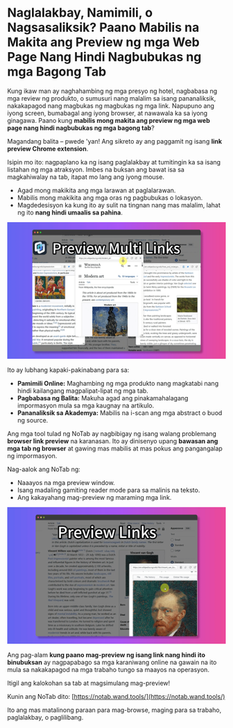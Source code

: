 
# Naglalakbay, Namimili, o Nagsasaliksik? Paano Mabilis na Makita ang Preview ng mga Web Page Nang Hindi Nagbubukas ng mga Bagong Tab

Kung ikaw man ay naghahambing ng mga presyo ng hotel, nagbabasa ng mga review ng produkto, o sumusuri nang malalim sa isang pananaliksik, nakakapagod nang magbukas ng magbukas ng mga link. Napupuno ang iyong screen, bumabagal ang iyong browser, at nawawala ka sa iyong ginagawa. Paano kung **mabilis mong makita ang preview ng mga web page nang hindi nagbubukas ng mga bagong tab**?

Magandang balita – pwede 'yan! Ang sikreto ay ang paggamit ng isang **link preview Chrome extension**.

Isipin mo ito: nagpaplano ka ng isang paglalakbay at tumitingin ka sa isang listahan ng mga atraksyon. Imbes na buksan ang bawat isa sa magkahiwalay na tab, itapat mo lang ang iyong mouse.
*   Agad mong makikita ang mga larawan at paglalarawan.
*   Mabilis mong makikita ang mga oras ng pagbubukas o lokasyon.
*   Magdedesisyon ka kung ito ay sulit na tingnan nang mas malalim, lahat ng ito **nang hindi umaalis sa pahina**.

![Previewing travel links](../images/notab1.png)

Ito ay lubhang kapaki-pakinabang para sa:
*   **Pamimili Online:** Maghambing ng mga produkto nang magkatabi nang hindi kailangang magpalipat-lipat ng mga tab.
*   **Pagbabasa ng Balita:** Makuha agad ang pinakamahalagang impormasyon mula sa mga kaugnay na artikulo.
*   **Pananaliksik sa Akademya:** Mabilis na i-scan ang mga abstract o buod ng source.

Ang mga tool tulad ng NoTab ay nagbibigay ng isang walang problemang **browser link preview** na karanasan. Ito ay dinisenyo upang **bawasan ang mga tab ng browser** at gawing mas mabilis at mas pokus ang pangangalap ng impormasyon.

Nag-aalok ang NoTab ng:
*   Naaayos na mga preview window.
*   Isang madaling gamiting reader mode para sa malinis na teksto.
*   Ang kakayahang mag-preview ng maraming mga link.

![NoTab preview window options](../images/notab2.png)

Ang pag-alam **kung paano mag-preview ng isang link nang hindi ito binubuksan** ay nagpapabago sa mga karaniwang online na gawain na ito mula sa nakakapagod na mga trabaho tungo sa maayos na operasyon.

Itigil ang kalokohan sa tab at magsimulang mag-preview!

Kunin ang NoTab dito: [https://notab.wand.tools/](https://notab.wand.tools/)

Ito ang mas matalinong paraan para mag-browse, maging para sa trabaho, paglalakbay, o paglilibang.
